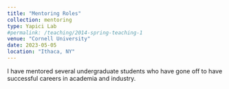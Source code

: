 ```yaml
---
title: "Mentoring Roles"
collection: mentoring
type: Yapici Lab
#permalink: /teaching/2014-spring-teaching-1
venue: "Cornell University"
date: 2023-05-05
location: "Ithaca, NY"
---
```


I have mentored several undergraduate students who have gone off to have successful careers in academia and industry.


